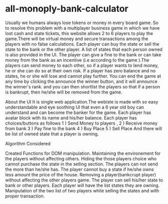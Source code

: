 # all-monoply-bank-calculator

Usually we humans always lose tokens or money in every board game. So to resolve this problem with a multiplayer business game in which we have lost cash and state tickets, 
this website allows 2 to 6 players to play the game.There will be virtual money and secure transactions among the players with no false calculations. 
Each player can buy the state or sell the state to the bank or the other player. A list of states that each person owned is also provided in the UI.
The player can give a fine to the bank or can take money from the bank as an incentive (i.e according to the game ).The players can send money to each other,
so if a player wants to lend money, he or she can do so at their own risk. If a player has zero balance and no states, he or she will lose and cannot play further. 
You can end the game at any time by clicking the announce the winner button, and it will announce the winner's rank. and you can then shortlist the players so that if a person is bankrupt, then he/she will be removed from the game.


About the UI 
It is single web application.The webiste is made with so easy understandable and eye soothing UI that even a 6 year old boy can understand and can become the banker for the game.
Each player has avatar block with its name and his/her balance.
Each player has choices/buttons as follows 
  1 ) Send Money to players ,
  2 ) Receive money from bank
  3 ) Pay fine to the bank
  4 ) Buy Place
  5 ) Sell Place
And there will be list of owned state that a player is owning.

Algorithm Considered

Created Functions for DOM manipulation.
Maintaining the environement for the players without affecting others.
Hiding the those players choice who cannot purchase the state in the selling section.
The players can not send the more than he/she has.
The player cannot buy a state if he/she owns less amount the price of the house.
Removing a player(bankcrupt player) without affecting the other players game.
The player can sell his/her state to bank or other players.
Each player will have the list states they are owning.
Manipulation of the two list of two players while selling the states and with proper transaction.

